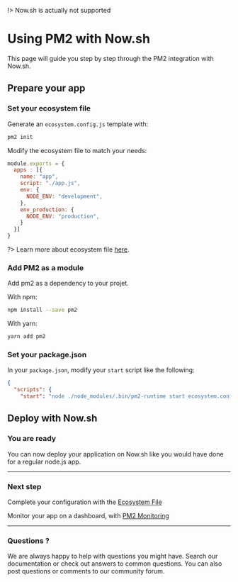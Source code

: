 !> Now.sh is actually not supported

# Using PM2 with Now.sh

This page will guide you step by step through the PM2 integration with Now.sh.

## Prepare your app

### Set your ecosystem file

Generate an `ecosystem.config.js` template with:

```bash
pm2 init
```

Modify the ecosystem file to match your needs:

```javascript
module.exports = {
  apps : [{
    name: "app",
    script: "./app.js",
    env: {
      NODE_ENV: "development",
    },
    env_production: {
      NODE_ENV: "production",
    }
  }]
}
```

?> Learn more about ecosystem file [here](runtime/guide/ecosystem-file.md).

### Add PM2 as a module

Add pm2 as a dependency to your projet.

With npm:

```bash
npm install --save pm2
```

With yarn:

```bash
yarn add pm2
```

### Set your package.json

In your `package.json`, modify your `start` script like the following:

```json
{
  "scripts": {
    "start": "node ./node_modules/.bin/pm2-runtime start ecosystem.config.js --env production"  }
```

## Deploy with Now.sh

### You are ready

You can now deploy your application on Now.sh like you would have done for a regular node.js app.

---

### Next step

Complete your configuration with the [Ecosystem File](runtime/guide/ecosystem-file.md)

Monitor your app on a dashboard, with [PM2 Monitoring](monitoring/integration/now.md)

---

### Questions ?

We are always happy to help with questions you might have. Search our documentation or check out answers to common questions. You can also post questions or comments to our community forum.
